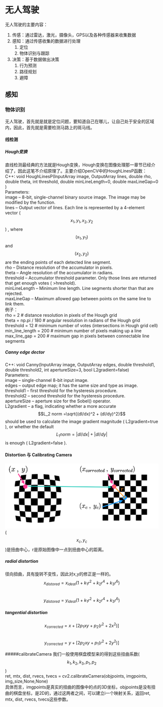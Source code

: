# 无人驾驶

无人驾驶的主要内容：

1. 传感：通过雷达，激光，摄像头，GPS以及各种传感器来收集数据
2. 感知：通过传感收集的数据进行处理
   1. 定位
   2. 物体识别与跟踪
3. 决策：基于数据做出决策
   1. 行为预测
   2. 路径规划
   3. 避障

## 感知

### 物体识别

无人驾驶，首先就是就是定位问题，要知道自己在哪儿，让自己处于安全的区域内，因此，首先就是需要检测马路上的斑马线。

#### 线检测

##### Hough变换

直线检测最经典的方法就是Hough变换，Hough变换在图像处理那一章节已经介绍了，因此这笔不介绍原理了。主要介绍OpenCV中的HoughLinesP函数：  
C++: void HoughLinesP\(InputArray image, OutputArray lines, double rho, double theta, int threshold, double minLineLength=0, double maxLineGap=0 \)  
Parameters:  
image – 8-bit, single-channel binary source image. The image may be modified by the function.  
lines – Output vector of lines. Each line is represented by a 4-element vector  \($$x_1, y_1, x_2, y_2$$\) , where  $$(x_1,y_1)$$ and  $$(x_2, y_2)$$ are the ending points of each detected line segment.  
rho – Distance resolution of the accumulator in pixels.  
theta – Angle resolution of the accumulator in radians.  
threshold – Accumulator threshold parameter. Only those lines are returned that get enough votes \( &gt;hreshold\).  
minLineLength – Minimum line length. Line segments shorter than that are rejected.  
maxLineGap – Maximum allowed gap between points on the same line to link them.  
例子：  
rho = 2  \# distance resolution in pixels of the Hough grid  
theta = np.pi / 180  \# angular resolution in radians of the Hough grid  
threshold = 12  \# minimum number of votes \(intersections in Hough grid cell\)  
min\_line\_length = 200  \# minimum number of pixels making up a line  
max\_line\_gap = 200  \# maximum gap in pixels between connectable line segments

##### Canny edge dector

C++: void Canny\(InputArray image, OutputArray edges, double threshold1, double threshold2, int apertureSize=3, bool L2gradient=false\)  
Parameters:  
image – single-channel 8-bit input image.  
edges – output edge map; it has the same size and type as image.  
threshold1 – first threshold for the hysteresis procedure.  
threshold2 – second threshold for the hysteresis procedure.  
apertureSize – aperture size for the Sobel\(\) operator.  
L2gradient – a flag, indicating whether a more accurate  $$L_2 norm  =\sqrt{(dI/dx)^2 + (dI/dy)^2}$$ should be used to calculate the image gradient magnitude \( L2gradient=true \), or whether the default  $$ L_1 norm  =|dI/dx|+|dI/dy|  $$is enough \( L2gradient=false \).

#### Distortion 与 Calibrating Camera

![](/assets/Distortion.png)  
\($$x_c,y_c$$\)是扭曲中心，r是原始图像中一点到扭曲中心的距离。

##### radial distortion

径向扭曲，具有旋转不变性，因此对x,y的修正是一样的。  
$$x_{distored} = x_{ideal}(1 + k_1 r^2 + k_2 r^4 + k_3 r^6)$$  
$$y_{distored} = y_{ideal}(1 + k_1 r^2 + k_2 r^4 + k_3 r^6)$$

##### tangential distortion

$$x_{corrected} = x + [2p_1 xy + p_2(r^2 + 2x^2)]$$  
$$y_{corrected} = y + [2p_2 xy +  p_1(r^2 + 2y^2)]$$

#####calibrateCamera
我们一般使用棋盘模型来的得到这些扭曲系数\($$k_1,k_2,k_3,p_1,p_2$$\)   
ret, mtx, dist, rvecs, tvecs = cv2.calibrateCamera(objpoints, imgpoints, img\_size,None,None)    
具体而言，imgpoints是真实的扭曲的图像中的点的3D坐标，objpoints是没有扭曲的棋盘坐标，是2D的，通过这两者之间，可以建立i一个映射关系，返回ret, mtx, dist, rvecs, tvecs这些参数。  

